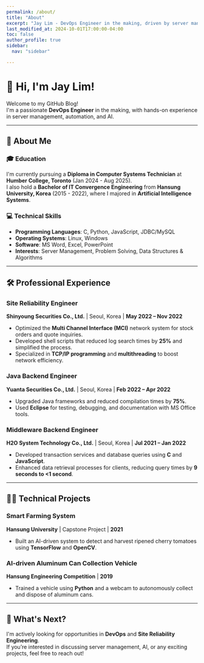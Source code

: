 ```yaml
---
permalink: /about/
title: "About"
excerpt: "Jay Lim - DevOps Engineer in the making, driven by server management, automation, and AI."  
last_modified_at: 2024-10-01T17:00:00-04:00
toc: false
author_profile: true
sidebar:
  nav: "sidebar"

---
```

  
  
# 👋 Hi, I'm **Jay Lim**!

Welcome to my GitHub Blog!  
I'm a passionate **DevOps Engineer** in the making, with hands-on experience in server management, automation, and AI.

---

## 🌟 **About Me**

### 🎓 **Education**

I'm currently pursuing a **Diploma in Computer Systems Technician** at **Humber College, Toronto** (Jan 2024 - Aug 2025).  
I also hold a **Bachelor of IT Convergence Engineering** from **Hansung University, Korea** (2015 - 2022), where I majored in **Artificial Intelligence Systems**.

### 💻 **Technical Skills**

- **Programming Languages**: C, Python, JavaScript, JDBC/MySQL  
- **Operating Systems**: Linux, Windows  
- **Software**: MS Word, Excel, PowerPoint  
- **Interests**: Server Management, Problem Solving, Data Structures & Algorithms  

---

## 🛠 **Professional Experience**

### **Site Reliability Engineer**  
**Shinyoung Securities Co., Ltd.** | Seoul, Korea | **May 2022 – Nov 2022**  
- Optimized the **Multi Channel Interface (MCI)** network system for stock orders and quote inquiries.  
- Developed shell scripts that reduced log search times by **25%** and simplified the process.  
- Specialized in **TCP/IP programming** and **multithreading** to boost network efficiency.

### **Java Backend Engineer**  
**Yuanta Securities Co., Ltd.** | Seoul, Korea | **Feb 2022 – Apr 2022**  
- Upgraded Java frameworks and reduced compilation times by **75%**.  
- Used **Eclipse** for testing, debugging, and documentation with MS Office tools.

### **Middleware Backend Engineer**  
**H2O System Technology Co., Ltd.** | Seoul, Korea | **Jul 2021 – Jan 2022**  
- Developed transaction services and database queries using **C** and **JavaScript**.  
- Enhanced data retrieval processes for clients, reducing query times by **9 seconds to <1 second**.

---

## 🧑‍💻 **Technical Projects**

### **Smart Farming System**  
**Hansung University** | Capstone Project | **2021**  
- Built an AI-driven system to detect and harvest ripened cherry tomatoes using **TensorFlow** and **OpenCV**.

### **AI-driven Aluminum Can Collection Vehicle**  
**Hansung Engineering Competition** | **2019**  
- Trained a vehicle using **Python** and a webcam to autonomously collect and dispose of aluminum cans.

---

## 🚀 **What's Next?**

I'm actively looking for opportunities in **DevOps** and **Site Reliability Engineering**.  
If you’re interested in discussing server management, AI, or any exciting projects, feel free to reach out!